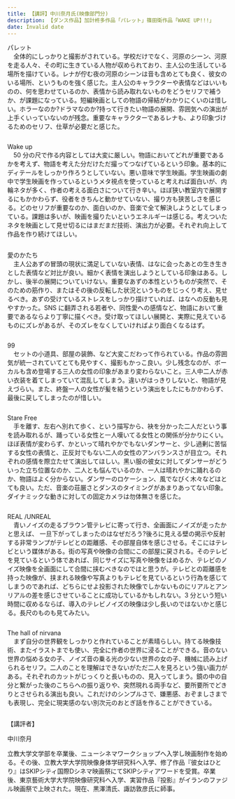 ```yaml
---
title: 【講評】中川奈月氏(映像部門分)
description: 【ダンス作品】加計柊多作品「パレット」篠田衛作品「WAKE UP!!!」
date: Invalid date
---
```

<p style="margin-bottom:2em;">パレット<br>　全体的にしっかりと撮影がされている。学校だけでなく、河原のシーン、河原を走る人々、その町に生きている人物が収められており、主人公の生活している場所を描けている。レナが佇む夜の河原のシーンは音も含めとても良く、彼女のいる場所、というものを強く感じた。主人公のキャラクターや表情などはいいものの、何を思わせているのか、表情から読み取れないものをどうセリフで補うか、が課題になっている。短編映画としての物語の帰結がわかりにくいのは惜しい。ホラーなのか?ドラマなのか?持って行きたい物語の展開、雰囲気への演出が上手くいっていないのが残念。重要なキャラクターであるレナも、より印象づけるためのセリフ、仕草が必要だと感じた。

<p style="margin-bottom:2em;">Wake up<br>　50 分の尺で作る内容としては大変に厳しい。物語においてどれが重要であるかを考えず、物語を考えた分だけただ撮ってつなげているという印象。基本的にディテールをしっかり作ろうとしていない。悪い意味で学生映画。学生映画の劇中で学生映画を作っているというメタ視点を使っていると考えれば面白いが、内輪ネタが多く、作者の考える面白さについて行き辛い。ほぼ狭い教室内で展開するにもかかわらず、役者をきちんと動かせていない、撮り方も狭苦しさを感じる。どのセリフが重要なのか、面白いのか、音楽で全て解決しようとしてしまっている。課題は多いが、映画を撮りたいというエネルギーは感じる。考えついたネタを映画として見せ切るにはまだまだ技術、演出力が必要。それぞれ向上して作品を作り続けてほしい。

<p style="margin-bottom:2em;">愛のかたち<br>　主人公あずの冒頭の現状に満足していない表情、はなに会ったあとの生き生きとした表情など対比が良い。細かく表情を演出しようとしている印象はある。しかし、後半の展開についていけない。重要なあずの本性というものが突然で、そのための筋作り、またはその後の反転した状況というものをじっくり考え、見せるべき。あずの受けているストレスをしっかり描けていれば、はなへの反動も見やすかった。SNS に翻弄される若者や、同性愛への感情など、物語において重要であるならより丁寧に描くべき。受け取ってほしい展開と、実際に見えているものにズレがあるが、そのズレをなくしていければより面白くなるはず。

<p style="margin-bottom:2em;">99<br>　セットの小道具、部屋の装飾、など大変こだわって作られている。作品の雰囲気が統一されていてとても見やすく、撮影もかっこ良い。少し残念なのが、ボーカルも含め登場する三人の女性の印象があまり変わらないこと。三人中二人が赤い衣装を着てしまっていて混乱してしまう。違いがはっきりしないと、物語が見えづらい。また、終盤一人の女性が髪を結うという演出をしたにもかかわらず、最後に戻してしまったのが惜しい。

<p style="margin-bottom:2em;">Stare Free<br>　手を離す、左右へ別れて歩く、という描写から、袂を分かった二人だという事を読み取れるが、踊っている女性と一人嘆いてる女性との関係が分かりにくい。ほぼ表情が変わらず、かといって晴れやかでもないダンサーと、少し過剰に苦悩する女性の表情と、正反対でもない二人の女性のアンバランスさが目立つ。それぞれの感情を際立たせて演出してほしい。黑い服の彼女に対してダンサーがどういった立ち位置なのか、二人とも悩んでいるのか、一人は晴れやかに踊れるのか、物語はよく分からない。ダンサーのロケーション、風でなびく木々などはとても良い。ただ、音楽の荘厳さとダンスのタイミングがあまりあってない印象。ダイナミックな動きに対しての固定カメラは勿体無さを感じた。

<p style="margin-bottom:2em;">REAL /UNREAL<br>　⻘いノイズの走るブラウン管テレビに寄って行き、全画面にノイズが走ったかと思えば、
一旦下がってしまったのはなぜだろう?後ろに見える壁の掲示や反射する非常ランプがテレビとの距離感、その部屋自体を感じさせる。そこにはテレビという媒体がある。街の写真や映像の合間にこの部屋に戻される。そのテレビを見ているという体であれば、同じサイズに写真や映像をはめるか、テレビのノイズ映像を全画面にして合間に挟むべきなのではと思うが。テレビとの距離感を持った映像が、挟まれる映像や写真よりもテレビを見ているという行為を感じてしまうのであれば、どちらにせよ投影された映像でしかないものにリアルとアンリアルの差を感じさせていることに成功しているかもしれない。3 分という短い時間に収めるならば、導入のテレビノイズの映像は少し⻑いのではないかと感じる。⻑尺のものも見てみたい。

<p style="margin-bottom:2em;">The hall of nirvana<br>　まず自分の世界観をしっかりと作れていることが素晴らしい。持てる映像技術、またイラストまでも使い、完全に作者の世界に浸ることができる。音のない世界の悩める女の子、ノイズ音の乗る光の少ない世界の女の子、機械に読み上げられるセリフ。二人のことを理解はできないがただ二人を見ろという強い画力がある。それぞれのカットがじっくりと⻑いものの、見入ってしまう。鏡の中の自分と繋がった後のこちらへの振り返りや、突然現れる両手など、要所要所でどきりとさせられる演出も良い。これだけのシンプルさで、嫌悪感、おぞましさまでも表現し、完全に現実感のない別次元のおとぎ話を作ることができている。

【講評者】

中川奈月

立教大学文学部を卒業後、ニューシネマワークショップへ入学し映画制作を始める。その後、立教大学大学院映像身体学研究科へ入学、修了作品『彼女はひとり』はSKIPシティ国際Dシネマ映画祭にてSKIPシティアワードを受賞。卒業後、東京藝術大学大学院映像研究科へ入学、実習作品『投影』がイランのファジル映画祭で上映された。現在、黒澤清氏、諏訪敦彦氏に師事。
